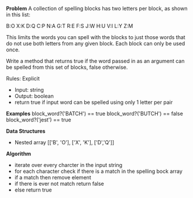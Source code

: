 **Problem**
A collection of spelling blocks has two letters per block, as shown in this list:

B:O   X:K   D:Q   C:P   N:A
G:T   R:E   F:S   J:W   H:U
V:I   L:Y   Z:M

This limits the words you can spell with the blocks to just those words that do not use both letters from any given block. Each block can only be used once.

Write a method that returns true if the word passed in as an argument can be spelled from this set of blocks, false otherwise.

Rules:
Explicit
  - Input: string
  - Output: boolean
  - return true if input word can be spelled using only 1 letter per pair

**Examples**
block_word?('BATCH') == true
block_word?('BUTCH') == false
block_word?('jest') == true

**Data Structures**
- Nested array [['B', 'O'], ['X', 'K'], ['D','Q']]

**Algorithm**
- iterate over every charcter in the input string
- for each character check if there is a match in the spelling bock array
- if a match then remove element
- if there is ever not match return false
- else return true
